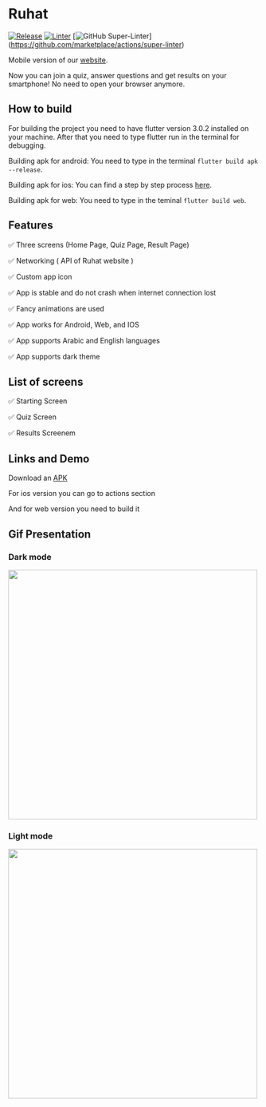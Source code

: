 # Ruhat
[![Release](https://github.com/AhmadAlhussin2/ruhat_mobile/actions/workflows/flutter.yml/badge.svg?branch=main)](https://github.com/AhmadAlhussin2/ruhat_mobile/actions/workflows/flutter.yml)
[![Linter](https://github.com/AhmadAlhussin2/ruhat_mobile/actions/workflows/analyze.yml/badge.svg)](https://github.com/AhmadAlhussin2/ruhat_mobile/actions/workflows/analyze.yml)
[![GitHub Super-Linter](https://github.com/AhmadAlhussin2/ruhat_mobile/workflows/Lint%20Code%20Base/badge.svg)]
(https://github.com/marketplace/actions/super-linter)

Mobile version of our [website](https://daber.space).

Now you can join a quiz, answer questions and get results on your smartphone! No need to open your browser anymore.


## How to build

For building the project you need to have flutter version 3.0.2 installed on your machine. After that you need to type flutter run in the terminal for debugging.

Building apk for android:
You need to type in the terminal `flutter build apk --release`.

Building apk for ios:
You can find a step by step process [here](https://docs.flutter.dev/deployment/ios). 

Building apk for web:
You need to type in the teminal `flutter build web`.


## Features

✅ Three screens (Home Page, Quiz Page, Result Page)

✅ Networking ( API of Ruhat website )

✅ Custom app icon

✅ App is stable and do not crash when internet connection lost

✅ Fancy animations are used

✅ App works for Android, Web, and IOS

✅ App supports Arabic and English languages

✅ App supports dark theme


## List of screens

✅ Starting Screen

✅ Quiz Screen

✅ Results Screenem

## Links and Demo

Download an [APK](https://drive.google.com/file/d/12nbDXD1lBw7G6fZGBdy8sTyVNOuK2lwK/view?usp=sharing)

For ios version you can go to actions section

And for web version you need to build it

## Gif Presentation

### Dark mode

<img src ="https://user-images.githubusercontent.com/102483482/178082389-9df4f033-88dc-46f9-964d-f0930c919206.gif" height="500px">

### Light mode

<img src ="https://user-images.githubusercontent.com/102483482/178081799-5901fb94-2113-4e1f-80b7-ee1ccd86e2ed.gif" height="500px">

